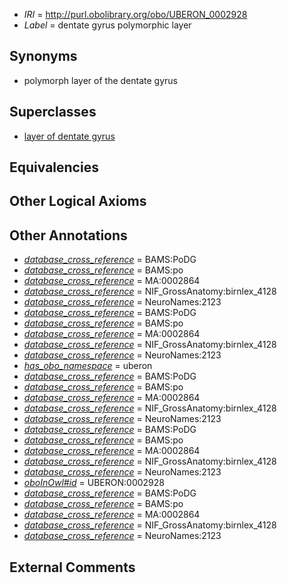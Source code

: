 * *IRI* = http://purl.obolibrary.org/obo/UBERON_0002928
 * *Label* = dentate gyrus polymorphic layer

## Synonyms

 * polymorph layer of the dentate gyrus

## Superclasses

 * [layer of dentate gyrus](../../UBERON/04/UBERON_0002304.md)

## Equivalencies


## Other Logical Axioms


## Other Annotations

 * *[database_cross_reference](../../ef/oboInOwl#hasDbXref.md)* = BAMS:PoDG
 * *[database_cross_reference](../../ef/oboInOwl#hasDbXref.md)* = BAMS:po
 * *[database_cross_reference](../../ef/oboInOwl#hasDbXref.md)* = MA:0002864
 * *[database_cross_reference](../../ef/oboInOwl#hasDbXref.md)* = NIF_GrossAnatomy:birnlex_4128
 * *[database_cross_reference](../../ef/oboInOwl#hasDbXref.md)* = NeuroNames:2123
 * *[database_cross_reference](../../ef/oboInOwl#hasDbXref.md)* = BAMS:PoDG
 * *[database_cross_reference](../../ef/oboInOwl#hasDbXref.md)* = BAMS:po
 * *[database_cross_reference](../../ef/oboInOwl#hasDbXref.md)* = MA:0002864
 * *[database_cross_reference](../../ef/oboInOwl#hasDbXref.md)* = NIF_GrossAnatomy:birnlex_4128
 * *[database_cross_reference](../../ef/oboInOwl#hasDbXref.md)* = NeuroNames:2123
 * *[has_obo_namespace](../../ce/oboInOwl#hasOBONamespace.md)* = uberon
 * *[database_cross_reference](../../ef/oboInOwl#hasDbXref.md)* = BAMS:PoDG
 * *[database_cross_reference](../../ef/oboInOwl#hasDbXref.md)* = BAMS:po
 * *[database_cross_reference](../../ef/oboInOwl#hasDbXref.md)* = MA:0002864
 * *[database_cross_reference](../../ef/oboInOwl#hasDbXref.md)* = NIF_GrossAnatomy:birnlex_4128
 * *[database_cross_reference](../../ef/oboInOwl#hasDbXref.md)* = NeuroNames:2123
 * *[database_cross_reference](../../ef/oboInOwl#hasDbXref.md)* = BAMS:PoDG
 * *[database_cross_reference](../../ef/oboInOwl#hasDbXref.md)* = BAMS:po
 * *[database_cross_reference](../../ef/oboInOwl#hasDbXref.md)* = MA:0002864
 * *[database_cross_reference](../../ef/oboInOwl#hasDbXref.md)* = NIF_GrossAnatomy:birnlex_4128
 * *[database_cross_reference](../../ef/oboInOwl#hasDbXref.md)* = NeuroNames:2123
 * *[oboInOwl#id](../../id/oboInOwl#id.md)* = UBERON:0002928
 * *[database_cross_reference](../../ef/oboInOwl#hasDbXref.md)* = BAMS:PoDG
 * *[database_cross_reference](../../ef/oboInOwl#hasDbXref.md)* = BAMS:po
 * *[database_cross_reference](../../ef/oboInOwl#hasDbXref.md)* = MA:0002864
 * *[database_cross_reference](../../ef/oboInOwl#hasDbXref.md)* = NIF_GrossAnatomy:birnlex_4128
 * *[database_cross_reference](../../ef/oboInOwl#hasDbXref.md)* = NeuroNames:2123

## External Comments

